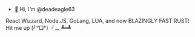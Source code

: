 - 👋 Hi, I’m @deadeagle63

React Wizzard, Node.JS, GoLang, LUA, and now BLAZINGLY FAST RUST!
Hit me up (╯°□°）╯︵ ┻━┻

